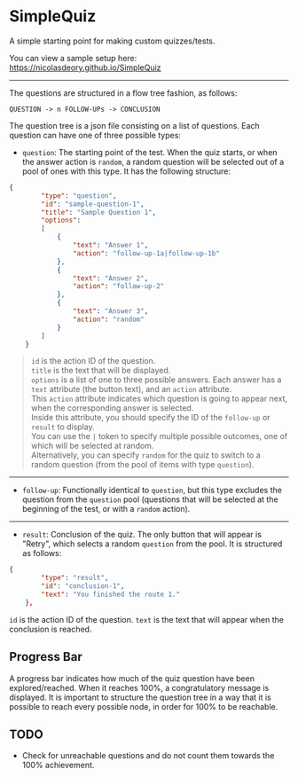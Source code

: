 # SimpleQuiz
A simple starting point for making custom quizzes/tests.

You can view a sample setup here: https://nicolasdeory.github.io/SimpleQuiz
  
  
---

The questions are structured in a flow tree fashion, as follows:

`QUESTION -> n FOLLOW-UPs -> CONCLUSION`

The question tree is a json file consisting on a list of questions. Each question can have one of three possible types:

- `question`: The starting point of the test. When the quiz starts, or when the answer action is `random`, a random question will be selected out of a pool of ones with this type. It has the following structure:
```json
{
        "type": "question",
        "id": "sample-question-1",
        "title": "Sample Question 1",
        "options": 
        [
            { 
                "text": "Answer 1",
                "action": "follow-up-1a|follow-up-1b"
            },
            { 
                "text": "Answer 2",
                "action": "follow-up-2"
            },
            { 
                "text": "Answer 3",
                "action": "random"
            }
        ]
    }
```

>`id` is the action ID of the question.  
>`title` is the text that will be displayed.  
>`options` is a list of one to three possible answers. Each answer has a `text` attribute (the button text), and an `action` attribute.  
>This `action` attribute indicates which question is going to appear next, when the corresponding answer is selected.  
>Inside this attribute, you should specify the ID of the `follow-up` or `result` to display.  
>You can use the `|` token to specify multiple possible outcomes, one of which will be selected at random.  
>Alternatively, you can specify `random` for the quiz to switch to a random question (from the pool of items with type `question`).  


---

- `follow-up`: Functionally identical to `question`, but this type excludes the question from the `question` pool (questions that will be selected at the beginning of the test, or with a `random` action).

---

- `result`: Conclusion of the quiz. The only button that will appear is "Retry", which selects a random `question` from the pool. It is structured as follows:
```json
{
        "type": "result",
        "id": "conclusion-1",
        "text": "You finished the route 1."
    },
```
`id` is the action ID of the question.
`text` is the text that will appear when the conclusion is reached.


## Progress Bar
A progress bar indicates how much of the quiz question have been explored/reached. When it reaches 100%, a congratulatory message is displayed.
It is important to structure the question tree in a way that it is possible to reach every possible node, in order for 100% to be reachable.

## TODO
- Check for unreachable questions and do not count them towards the 100% achievement.
